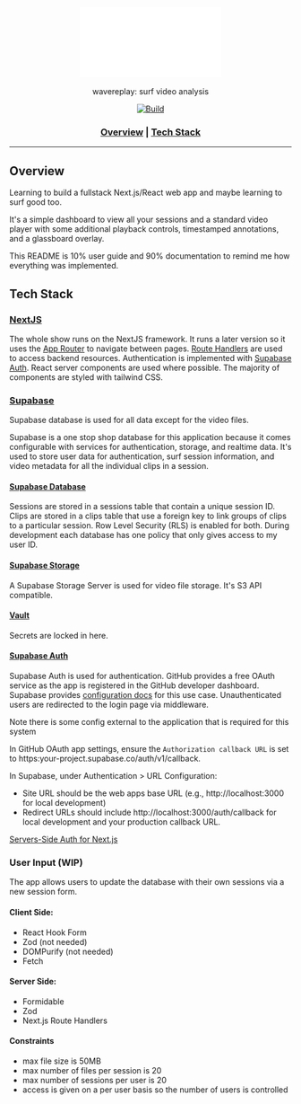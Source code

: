 <div align="center">

<picture>
  <source media="(prefers-color-scheme: light)" srcset="/public/wavereplay.svg">
  <img alt="wavereplay logo" src="/public/wavereplay_white.svg" width="50%" height="50%">
</picture>

wavereplay: surf video analysis

[![Build](https://github.com/jack-laverty/wavereplay/actions/workflows/test.yml/badge.svg)](https://github.com/jack-laverty/wavereplay/actions/workflows/test.yml)

<h3>

[Overview](#overview) | [Tech Stack](#tech-stack)

</h3>

</div>

---



## Overview

Learning to build a fullstack Next.js/React web app and maybe learning to surf good too.

It's a simple dashboard to view all your sessions and a standard video player with some additional playback controls, timestamped annotations, and a glassboard overlay.

This README is 10% user guide and 90% documentation to remind me how everything was implemented.



## Tech Stack

### [NextJS](https://nextjs.org/docs)

The whole show runs on the NextJS framework. It runs a later version so it uses the [App Router](https://nextjs.org/docs/app) to navigate between pages. [Route Handlers](https://nextjs.org/docs/app/building-your-application/routing/route-handlers) are used to access backend resources.
Authentication is implemented with [Supabase Auth](https://supabase.com/docs/guides/auth). React server components are used where possible. The majority of components are styled with tailwind CSS.

### [Supabase](https://supabase.com/)

Supabase database is used for all data except for the video files.

Supabase is a one stop shop database for this application because it comes configurable with services for authentication, storage, and realtime data. It's used to store user data for authentication, surf session information, and video metadata for all the individual clips in a session.


#### [Supabase Database](https://supabase.com/docs/guides/database/overview)
Sessions are stored in a sessions table that contain a unique session ID. Clips are stored in a clips table that use a foreign key to link groups of clips to a particular session. Row Level Security (RLS) is enabled for both. During development each database has one policy that only gives access to my user ID.

#### [Supabase Storage](https://supabase.com/docs/guides/storageo)

A Supabase Storage Server is used for video file storage. It's S3 API compatible.

#### [Vault](https://www.hashicorp.com/products/vault)

Secrets are locked in here.

#### [Supabase Auth](https://authjs.dev/getting-started/authentication/oauth)

Supabase Auth is used for authentication. GitHub provides a free OAuth service as the app is registered in the GitHub developer dashboard. Supabase provides [configuration docs](https://supabase.com/docs/guides/auth/social-login/auth-github) for this use case. Unauthenticated users are redirected to the login page via middleware.

Note there is some config external to the application that is required for this system

In GitHub OAuth app settings, ensure the `Authorization callback URL` is set to https:your-project.supabase.co/auth/v1/callback.

In Supabase, under Authentication > URL Configuration:
* Site URL should be the web apps base URL (e.g., http://localhost:3000 for local development)
* Redirect URLs should include http://localhost:3000/auth/callback for local development and your production callback URL.

[Servers-Side Auth for Next.js](https://supabase.com/docs/guides/auth/server-side/nextjs)

### User Input (WIP)

The app allows users to update the database with their own sessions via a new session form.

#### Client Side:

* React Hook Form
* Zod (not needed)
* DOMPurify (not needed)
* Fetch

#### Server Side:

* Formidable
* Zod
* Next.js Route Handlers

#### Constraints

* max file size is 50MB
* max number of files per session is 20
* max number of sessions per user is 20
* access is given on a per user basis so the number of users is controlled

